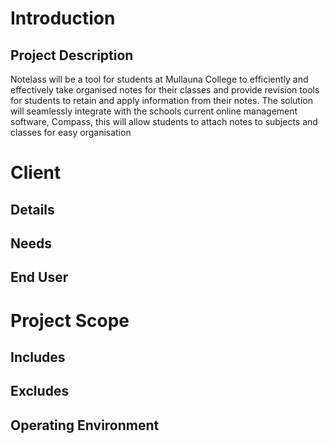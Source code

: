 # Introduction
## Project Description
Notelass will be a tool for students at Mullauna College to efficiently and effectively take organised notes for their classes and provide revision tools for students to retain and apply information from their notes. The solution will seamlessly integrate with the schools current online management software, Compass, this will allow students to attach notes to subjects and classes for easy organisation 
# Client
## Details
## Needs
## End User
# Project Scope
## Includes
## Excludes
## Operating Environment
